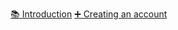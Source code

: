 [📚 Introduction](?module=skwal-net-user-guide&page=introduction)
[➕ Creating an account](?module=skwal-net-user-guide&page=creating-an-account)